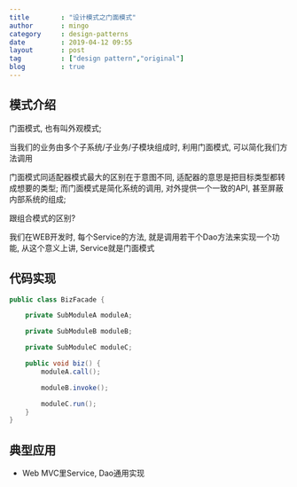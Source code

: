 ```yaml
---
title        : "设计模式之门面模式"
author       : mingo
category     : design-patterns
date         : 2019-04-12 09:55
layout       : post
tag          : ["design pattern","original"]
blog         : true
---
```


## 模式介绍

门面模式, 也有叫外观模式; 

当我们的业务由多个子系统/子业务/子模块组成时, 利用门面模式, 可以简化我们方法调用

门面模式同适配器模式最大的区别在于意图不同, 适配器的意思是把目标类型都转成想要的类型; 
而门面模式是简化系统的调用, 对外提供一个一致的API, 甚至屏蔽内部系统的组成; 

跟组合模式的区别? 

我们在WEB开发时, 每个Service的方法, 就是调用若干个Dao方法来实现一个功能, 从这个意义上讲, Service就是门面模式

## 代码实现

```java
public class BizFacade {

    private SubModuleA moduleA;

    private SubModuleB moduleB;

    private SubModuleC moduleC;

    public void biz() {
        moduleA.call();

        moduleB.invoke();

        moduleC.run();
    }
}
```

## 典型应用

- Web MVC里Service, Dao通用实现
